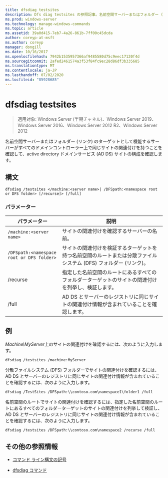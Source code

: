 ```yaml
---
title: dfsdiag testsites
description: Dfs diag testsites の参照記事。名前空間サーバーまたはフォルダー (リンク) のターゲットとして機能するサーバーがすべてのドメインコントローラー上で同じサイトの関連付けを持つことを確認することで、active directory ドメインサービス (AD DS) サイトの構成を確認します。
ms.prod: windows-server
ms.technology: manage-windows-commands
ms.topic: article
ms.assetid: 39a0d415-7eb7-4a26-861b-7ff00c45dcda
author: coreyp-at-msft
ms.author: coreyp
manager: dongill
ms.date: 10/16/2017
ms.openlocfilehash: 7942b1535957366af9485580d75c9eec17120f4d
ms.sourcegitcommit: 2afed2461574a3f53f84fc9ec28d86df3b335685
ms.translationtype: MT
ms.contentlocale: ja-JP
ms.lasthandoff: 07/02/2020
ms.locfileid: "85928685"
---
```

# <a name="dfsdiag-testsites"></a>dfsdiag testsites

> 適用対象: Windows Server (半期チャネル)、Windows Server 2019、Windows Server 2016、Windows Server 2012 R2、Windows Server 2012

名前空間サーバーまたはフォルダー (リンク) のターゲットとして機能するサーバーがすべてのドメインコントローラー上で同じサイトの関連付けを持つことを確認して、active directory ドメインサービス (AD DS) サイトの構成を確認します。

## <a name="syntax"></a>構文

```
dfsdiag /testsites </machine:<server name>| /DFSpath:<namespace root or DFS folder> [/recurse]> [/full]
```

### <a name="parameters"></a>パラメーター

| パラメーター | 説明 |
| --------- | ----------- |
| `/machine:<server name>` | サイトの関連付けを確認するサーバーの名前。 |
| `/DFSpath:<namespace root or DFS folder>` | サイトの関連付けを検証するターゲットを持つ名前空間のルートまたは分散ファイルシステム (DFS) フォルダー (リンク)。 |
| /recurse | 指定した名前空間のルートにあるすべてのフォルダーターゲットのサイトの関連付けを列挙し、検証します。 |
| /full | AD DS とサーバーのレジストリに同じサイトの関連付け情報が含まれていることを確認します。 |

## <a name="examples"></a>例

*Machine\MyServer*上のサイトの関連付けを確認するには、次のように入力します。

```
dfsdiag /testsites /machine:MyServer
```

分散ファイルシステム (DFS) フォルダーでサイトの関連付けを確認するには、AD DS とサーバーのレジストリに同じサイトの関連付け情報が含まれていることを確認するには、次のように入力します。

```
dfsdiag /TestSites /DFSpath:\\contoso.com\namespace1\folder1 /full
```

名前空間のルートでサイトの関連付けを確認するには、指定した名前空間のルートにあるすべてのフォルダーターゲットのサイトの関連付けを列挙して検証し、AD DS とサーバーのレジストリに同じサイトの関連付け情報が含まれていることを確認するには、次のように入力します。

```
dfsdiag /testsites /DFSpath:\\contoso.com\namespace2 /recurse /full
```

## <a name="additional-references"></a>その他の参照情報

- [コマンド ライン構文の記号](command-line-syntax-key.md)

- [dfsdiag コマンド](dfsdiag.md)
